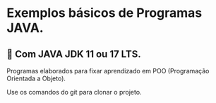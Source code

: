 # Exemplos básicos de Programas JAVA.

## 🚀 Com JAVA JDK 11 ou 17 LTS.

Programas elaborados para fixar aprendizado em POO (Programação Orientada a Objeto).

Use os comandos do git para clonar o projeto.
